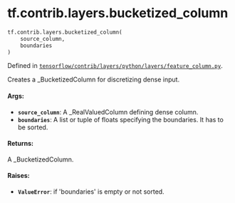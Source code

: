 <div itemscope itemtype="http://developers.google.com/ReferenceObject">
<meta itemprop="name" content="tf.contrib.layers.bucketized_column" />
<meta itemprop="path" content="Stable" />
</div>

# tf.contrib.layers.bucketized_column

``` python
tf.contrib.layers.bucketized_column(
    source_column,
    boundaries
)
```



Defined in [`tensorflow/contrib/layers/python/layers/feature_column.py`](https://www.tensorflow.org/code/tensorflow/contrib/layers/python/layers/feature_column.py).

Creates a _BucketizedColumn for discretizing dense input.

#### Args:

* <b>`source_column`</b>: A _RealValuedColumn defining dense column.
* <b>`boundaries`</b>: A list or tuple of floats specifying the boundaries. It has to
    be sorted.


#### Returns:

A _BucketizedColumn.


#### Raises:

* <b>`ValueError`</b>: if 'boundaries' is empty or not sorted.